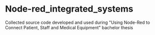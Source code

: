 # Node-red_integrated_systems
Collected source code developed and used during "Using Node-Red to Connect Patient, Staff and Medical Equipment" bachelor thesis
